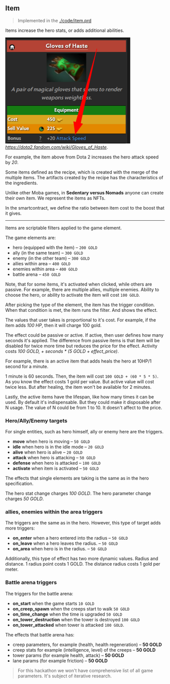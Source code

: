 ## Item
> Implemented in the [./code/item.prd](./code/item.prd)

Items increase the hero stats, or adds additional abilities.

![Item](gloves_of_haste.png "Gloves of Haste")
*https://dota2.fandom.com/wiki/Gloves_of_Haste*.

For example, the item above from Dota 2 increases the hero attack speed by *20*.

Some items defined as the recipe, which is created with the merge of the multiple items. The artifacts created by the recipe has the characteristics of the ingredients.

Unlike other Moba games, in **Sedentary versus Nomads** anyone can create their own item. We represent the items as NFTs.

In the smartcontract, we define the ratio between item cost to the boost that it gives.

---

Items are scriptable filters applied to the game element.

The game elements are:
* hero (equipped with the item) &ndash; `200 GOLD`
* ally (in the same team) &ndash; `300 GOLD`
* enemy (in the other team) &ndash; `300 GOLD`
* allies within area &ndash; `400 GOLD`
* enemies within area &ndash; `400 GOLD`
* battle arena &ndash; `450 GOLD`

Note, that for some items, it's activated when clicked, while others are passive.
For example, there are multiple allies, multiple enemies. Ability to choose the hero, or ability to activate the item will cost `100 GOLD`.

After picking the type of the element, the item has the trigger condition. When that condition is met, the item runs the filter. And shows the effect.

The values that user takes is proportional to it's cost.
For example, if the item adds *100 HP*, then it will charge 100 gold.

The effect could be passive or active.
If active, then user defines how many seconds it's applied. The difference from passive items is that item will be disabled for twice more time but reduces the price for the effect. Activity costs *100 GOLD, + seconds * (5 GOLD + effect_price)*.

For example, there is an active item that adds heals the hero at 10HP/1 second for a minute.

1 minute is 60 seconds. Then, the item will cost `100 GOLD + (60 * 5 * 5)`. As you know the effect costs 1 gold per value. But active value will cost twice less. But after healing, the item won't be available for 2 minutes.

Lastly, the active items have the lifespan, like how many times it can be used. By default it's indispensable. But they could make it disposable after N usage. The value of N could be from 1 to 10. It doesn't affect to the price.

### Hero/Ally/Enemy targets
For single entities, such as hero himself, ally or enemy here are the triggers.

* **move** when hero is moving &ndash; `50 GOLD` 
* **idle** when hero is in the idle mode &ndash; `20 GOLD`
* **alive** when hero is alive &ndash; `20 GOLD`
* **attack** when hero is attacking &ndash; `50 GOLD`
* **defense** when hero is attacked &ndash; `100 GOLD`
* **activate** when item is activated &ndash; `50 GOLD`

The effects that single elements are taking is the same as in the hero specification.

The hero stat change charges *100 GOLD*.
The hero parameter change charges *50 GOLD*.

### allies, enemies within the area triggers
The triggers are the same as in the hero.
However, this type of target adds more triggers:

* **on_enter** when a hero entered into the radius &ndash; `50 GOLD`
* **on_leave** when a hero leaves the radius. &ndash; `50 GOLD`
* **on_area** when hero is in the radius. &ndash; `50 GOLD`

Additionally, this type of effect has two more dynamic values.
Radius and distance. 1 radius point costs 1 GOLD.
The distance radius costs 1 gold per meter.

### Battle arena triggers
The triggers for the battle arena:

* **on_start** when the game starts `10 GOLD`
* **on_creep_spawn** when the creeps start to walk `50 GOLD`
* **on_time_change** when the time is upgraded `50 GOLD`
* **on_tower_destruction** when the tower is destroyed `100 GOLD`
* **on_tower_attacked** when tower is attacked `100 GOLD`.

The effects that battle arena has:

* creep parameters, for example (health, health regeneration) &ndash; **50 GOLD**
* creep stats for example (intelligence, level) of the creeps &ndash; **50 GOLD**
* tower params (for example health, attack) &ndash; **50 GOLD**
* lane params (for example friction) &ndash; **50 GOLD**

> For this hackathon we won't have comprehensive list of all game parameters.
It's subject of iterative research.

